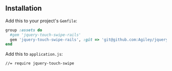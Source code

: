 ## Installation

Add this to your project's `Gemfile`:

```ruby
group :assets do
  #gem 'jquery-touch-swipe-rails'
  gem 'jquery-touch-swipe-rails', :git => 'git@github.com:Agiley/jquery-touch-swipe-rails.git'
end
```

Add this to `application.js`:

    //= require jquery-touch-swipe
